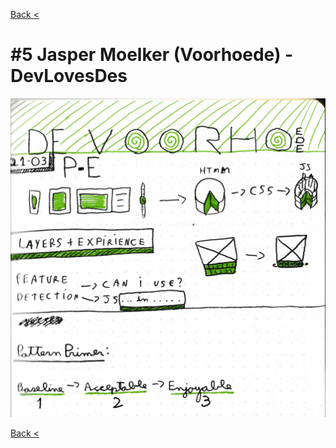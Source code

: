 [Back <](../README.md)

# #5 Jasper Moelker (Voorhoede) - DevLovesDes

![](../images/jasper-moelker.png)

[Back <](../README.md)

